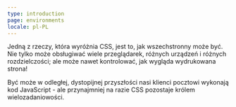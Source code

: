 ```yaml
---
type: introduction
page: environments
locale: pl-PL
---
```


Jedną z rzeczy, która wyróżnia CSS, jest to, jak wszechstronny może być. Nie tylko może obsługiwać wiele przeglądarek, różnych urządzeń i różnych rozdzielczości; ale może nawet kontrolować, jak wygląda wydrukowana strona!

Być może w odległej, dystopijnej przyszłości nasi klienci pocztowi wykonają kod JavaScript - ale przynajmniej na razie CSS pozostaje królem wielozadaniowości.
